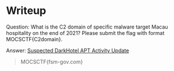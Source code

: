 # Writeup

Question: What is the C2 domain of specific malware target Macau hospitality on the end of 2021? Please submit the flag with format MOCSCTF{C2domain}.

Answer:
[Suspected DarkHotel APT Activity Update](https://www.trellix.com/en-au/about/newsroom/stories/research/suspected-darkhotel-apt-activity-update.html)

> MOCSCTF{fsm-gov.com}